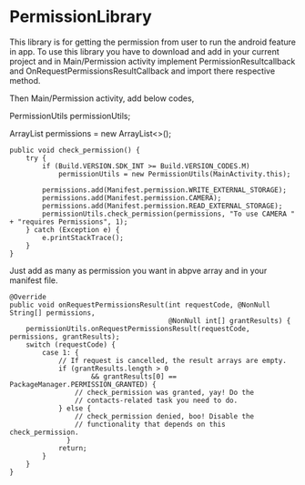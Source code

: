 # PermissionLibrary
This library is for getting the permission from user to run the android feature in app.
To use this library you have to download and add in your current project and in Main/Permission activity implement PermissionResultcallback and OnRequestPermissionsResultCallback and import there respective method.

Then Main/Permission activity, add below codes, 

PermissionUtils permissionUtils;

ArrayList<String> permissions = new ArrayList<>();


    public void check_permission() {
        try {
            if (Build.VERSION.SDK_INT >= Build.VERSION_CODES.M)
                permissionUtils = new PermissionUtils(MainActivity.this);

            permissions.add(Manifest.permission.WRITE_EXTERNAL_STORAGE);
            permissions.add(Manifest.permission.CAMERA);
            permissions.add(Manifest.permission.READ_EXTERNAL_STORAGE);
            permissionUtils.check_permission(permissions, "To use CAMERA " + "requires Permissions", 1);
        } catch (Exception e) {
            e.printStackTrace();
        }
    }
Just add as many as permission you want in abpve array and in your manifest file.

    @Override
    public void onRequestPermissionsResult(int requestCode, @NonNull String[] permissions,
                                           @NonNull int[] grantResults) {
        permissionUtils.onRequestPermissionsResult(requestCode, permissions, grantResults);
        switch (requestCode) {
            case 1: {
                // If request is cancelled, the result arrays are empty.
                if (grantResults.length > 0
                        && grantResults[0] == PackageManager.PERMISSION_GRANTED) {
                    // check_permission was granted, yay! Do the
                    // contacts-related task you need to do.
                } else {
                    // check_permission denied, boo! Disable the
                    // functionality that depends on this check_permission.
                  }
                return;
            }
        }
    }
